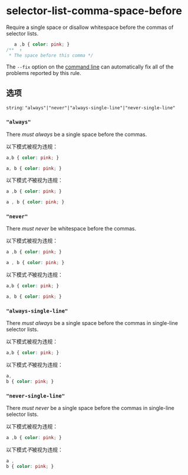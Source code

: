 # selector-list-comma-space-before

Require a single space or disallow whitespace before the commas of selector lists.

```css
   a ,b { color: pink; }
/**  ↑
 * The space before this comma */
```

The `--fix` option on the [command line](../../../docs/user-guide/cli.md#autofixing-errors) can automatically fix all of the problems reported by this rule.

## 选项

`string`: `"always"|"never"|"always-single-line"|"never-single-line"`

### `"always"`

There *must always* be a single space before the commas.

以下模式被视为违规：

```css
a,b { color: pink; }
```

```css
a, b { color: pink; }
```

以下模式*不*被视为违规：

```css
a ,b { color: pink; }
```

```css
a , b { color: pink; }
```

### `"never"`

There *must never* be whitespace before the commas.

以下模式被视为违规：

```css
a ,b { color: pink; }
```

```css
a , b { color: pink; }
```

以下模式*不*被视为违规：

```css
a,b { color: pink; }
```

```css
a, b { color: pink; }
```

### `"always-single-line"`

There *must always* be a single space before the commas in single-line selector lists.

以下模式被视为违规：

```css
a,b { color: pink; }
```

以下模式*不*被视为违规：

```css
a,
b { color: pink; }
```

### `"never-single-line"`

There *must never* be a single space before the commas in single-line selector lists.

以下模式被视为违规：

```css
a ,b { color: pink; }
```

以下模式*不*被视为违规：

```css
a ,
b { color: pink; }
```
